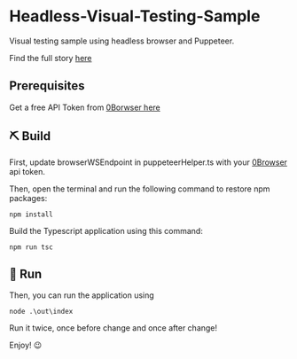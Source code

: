 # Headless-Visual-Testing-Sample

Visual testing sample using headless browser and Puppeteer.

Find the full story [here](https://www.0browser.com/blogs/how-to-find-toilet-papers-using-headless-browsers.html)

## Prerequisites
Get a free API Token from [0Borwser here](https://www.0browser.com/docs/get-token.html) 

## ⛏ Build

First, update browserWSEndpoint in puppeteerHelper.ts with your [0Browser](https://www.0browser.com) api token.

Then, open the terminal and run the following command to restore npm packages:

```
npm install
```

Build the Typescript application using this command:

```
npm run tsc
```
## 🏃 Run
Then, you can run the application using 

```
node .\out\index
```

Run it twice, once before change and once after change!

Enjoy! :wink:
